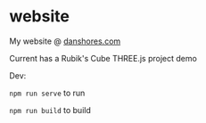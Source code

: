 # website
My website @ [danshores.com](https://danshores.com)

Current has a Rubik's Cube THREE.js project demo

Dev:

`npm run serve` to run

`npm run build` to build
